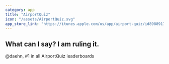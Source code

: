 ```yaml
---
category: app
title: "AirportQuiz"
icon: "/assets/AirportQuiz.svg"
app_store_link: "https://itunes.apple.com/us/app/airport-quiz/id898891728?ls=1&mt=8"
---
```


## What can I say? I am ruling it.

@daehn, #1 in all AirportQuiz leaderboards
